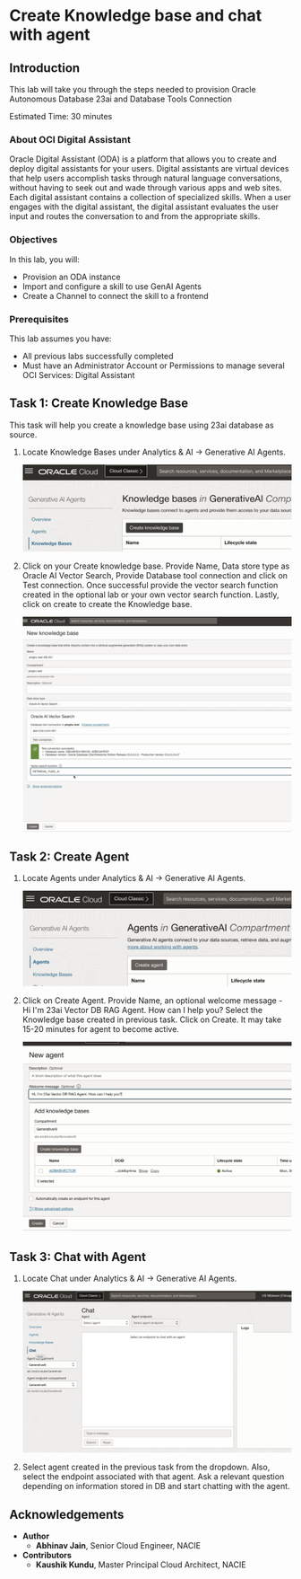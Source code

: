 # Create Knowledge base and chat with agent

## Introduction

This lab will take you through the steps needed to provision Oracle Autonomous Database 23ai and Database Tools Connection

Estimated Time: 30 minutes

### About OCI Digital Assistant

Oracle Digital Assistant (ODA) is a platform that allows you to create and deploy digital assistants for your users. Digital assistants are virtual devices that help users accomplish tasks through natural language conversations, without having to seek out and wade through various apps and web sites. Each digital assistant contains a collection of specialized skills. When a user engages with the digital assistant, the digital assistant evaluates the user input and routes the conversation to and from the appropriate skills.

### Objectives

In this lab, you will:

* Provision an ODA instance
* Import and configure a skill to use GenAI Agents
* Create a Channel to connect the skill to a frontend

### Prerequisites

This lab assumes you have:

* All previous labs successfully completed
* Must have an Administrator Account or Permissions to manage several OCI Services: Digital Assistant

## Task 1: Create Knowledge Base

This task will help you create a knowledge base using 23ai database as source.

1. Locate Knowledge Bases under Analytics & AI -> Generative AI Agents.

    ![KB Navigation](images/locate_kb.png)

2. Click on your Create knowledge base. Provide Name, Data store type as Oracle AI Vector Search, Provide Database tool connection and click on Test connection. Once successful provide the vector search function created in the optional lab or your own vector search function. Lastly, click on create to create the Knowledge base.

    ![KB creation](images/create_kb.png)

## Task 2: Create Agent

1. Locate Agents under Analytics & AI -> Generative AI Agents.

    ![Agent Navigation](images/locate_agent.png)

2. Click on Create Agent. Provide Name, an optional welcome message - Hi I'm 23ai Vector DB RAG Agent. How can I help you? Select the Knowledge base created in previous task. Click on Create. It may take 15-20 minutes for agent to become active.

    ![Create Agent](images/create_agent.png)

## Task 3: Chat with Agent

1. Locate Chat under Analytics & AI -> Generative AI Agents.

    ![Chat Navigation](images/locate_chat.png)

2. Select agent created in the previous task from the dropdown. Also, select the endpoint associated with that agent. Ask a relevant question depending on information stored in DB and start chatting with the agent.

## Acknowledgements

* **Author**
    * **Abhinav Jain**, Senior Cloud Engineer, NACIE
* **Contributors**
    * **Kaushik Kundu**, Master Principal Cloud Architect, NACIE
